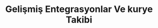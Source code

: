 ---
layout: gelişmiş-entegrasyonlar
title: Gelişmiş Entegrasyonlar Ve kurye Takibi
description: Adisyo’nun kusursuz çalışan entegrasyon hizmetleriyle hem zamandan hem de maliyetten tasarruf edin.
permalink: /gelişmiş-entegrasyonlar/
---